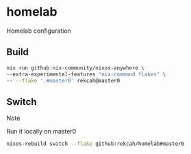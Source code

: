 # homelab

Homelab configuration

## Build

```bash
nix run github:nix-community/nixos-anywhere \
--extra-experimental-features "nix-command flakes" \
-- --flake '.#master0' rekcah@master0
```

## Switch

> [!NOTE]
> Run it locally on master0

```bash
nixos-rebuild switch --flake github:rekcah/homelab#master0
```
